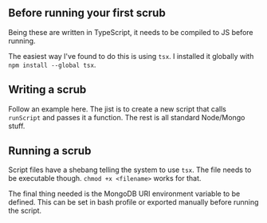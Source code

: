 ## Before running your first scrub

Being these are written in TypeScript, it needs to be compiled to JS before running.

The easiest way I've found to do this is using `tsx`. I installed it globally with `npm install --global tsx`.

## Writing a scrub

Follow an example here. The jist is to create a new script that calls `runScript` and passes it a function. The rest is all standard Node/Mongo stuff.

## Running a scrub

Script files have a shebang telling the system to use `tsx`. The file needs to be executable though. `chmod +x <filename>` works for that.

The final thing needed is the MongoDB URI environment variable to be defined. This can be set in bash profile or exported manually before running the script.
